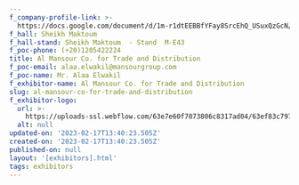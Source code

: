 ```yaml
---
f_company-profile-link: >-
  https://docs.google.com/document/d/1m-r1dtEEBBfYFay8SrcEhQ_USuxQzGcN/edit?usp=share_link&ouid=111844397792848099856&rtpof=true&sd=true
f_hall: Sheikh Maktoum
f_hall-stand: Sheikh Maktoum  - Stand  M-E43
f_poc-phone: (+20)1205422224
title: Al Mansour Co. for Trade and Distribution
f_poc-email: alaa.elwakil@mansourgroup.com
f_poc-name: Mr. Alaa Elwakil
f_exhibitor-name: Al Mansour Co. for Trade and Distribution
slug: al-mansour-co-for-trade-and-distribution
f_exhibitor-logo:
  url: >-
    https://uploads-ssl.webflow.com/63e7e60f7073806c8317ad04/63ef83c7974f01aa4b233832_ODQ3Nw.png
  alt: null
updated-on: '2023-02-17T13:40:23.505Z'
created-on: '2023-02-17T13:40:23.505Z'
published-on: null
layout: '[exhibitors].html'
tags: exhibitors
---
```



